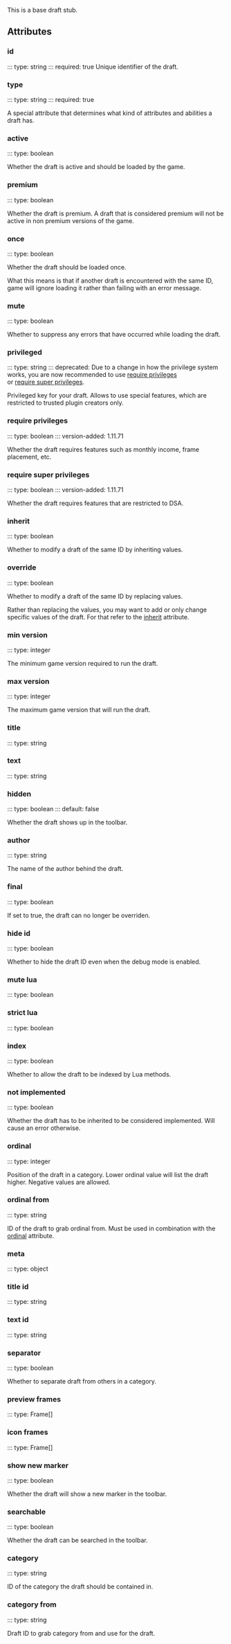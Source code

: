 This is a base draft stub.

## Attributes

### id
::: type: string
::: required: true
Unique identifier of the draft.

### type
::: type: string
::: required: true

A special attribute that determines what kind of attributes and abilities a draft has.

### active
::: type: boolean

Whether the draft is active and should be loaded by the game.

### premium
::: type: boolean

Whether the draft is premium. A draft that is considered premium will not be active in non premium versions of the game.

### once
::: type: boolean

Whether the draft should be loaded once.

What this means is that if another draft is encountered with the same ID, game will ignore loading it
rather than failing with an error message.

### mute
::: type: boolean

Whether to suppress any errors that have occurred while loading the draft.

### privileged
::: type: string
::: deprecated: Due to a change in how the privilege system works, you are now recommended to use [require privileges](#require_privileges) \
or [require super privileges](#require_super_privileges).

Privileged key for your draft. Allows to use special features, which are restricted to trusted plugin creators only.

### require privileges
::: type: boolean
::: version-added: 1.11.71

Whether the draft requires features such as monthly income, frame placement, etc.

### require super privileges
::: type: boolean
::: version-added: 1.11.71

Whether the draft requires features that are restricted to DSA.

### inherit
::: type: boolean

Whether to modify a draft of the same ID by inheriting values.

### override
::: type: boolean

Whether to modify a draft of the same ID by replacing values.

Rather than replacing the values, you may want to add or only change specific values of the draft.
For that refer to the [inherit](#inherit) attribute.

### min version
::: type: integer

The minimum game version required to run the draft.

### max version
::: type: integer

The maximum game version that will run the draft.

### title
::: type: string

### text
::: type: string

### hidden
::: type: boolean
::: default: false

Whether the draft shows up in the toolbar.

### author
::: type: string

The name of the author behind the draft.

### final
::: type: boolean

If set to true, the draft can no longer be overriden.

### hide id
::: type: boolean

Whether to hide the draft ID even when the debug mode is enabled.

### mute lua
::: type: boolean

### strict lua
::: type: boolean

### index
::: type: boolean

Whether to allow the draft to be indexed by Lua methods.

### not implemented
::: type: boolean

Whether the draft has to be inherited to be considered implemented. Will cause an error otherwise.

### ordinal
::: type: integer

Position of the draft in a category. Lower ordinal value will list the draft higher. Negative values are allowed.

### ordinal from
::: type: string

ID of the draft to grab ordinal from. Must be used in combination with the [ordinal](#ordinal) attribute.

### meta
::: type: object

### title id
::: type: string

### text id
::: type: string

### separator
::: type: boolean

Whether to separate draft from others in a category.

### preview frames
::: type: Frame[]

### icon frames
::: type: Frame[]

### show new marker
::: type: boolean

Whether the draft will show a new marker in the toolbar.

### searchable
::: type: boolean

Whether the draft can be searched in the toolbar.

### category
::: type: string

ID of the category the draft should be contained in.

### category from
::: type: string

Draft ID to grab category from and use for the draft.